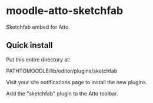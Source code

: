 # moodle-atto-sketchfab
Sketchfab embed for Atto.

## Quick install
Put this entire directory at:

PATHTOMOODLE/lib/editor/plugins/sketchfab

Visit your site notifications page to install the new plugins.

Add the "sketchfab" plugin to the Atto toolbar.